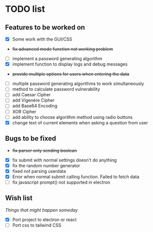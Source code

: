 # TODO list

## Features to be worked on

- [x] Some work with the GUI/CSS
- ~~fix advanced mode function not working problem~~
- [ ] implement a password generating algorithm
- [x] implement function to display logs and debug messages
- ~~provide multiple options for users when entering the data~~
- [ ] multiple password generating algorithms to work simultaneously
- [ ] method to calculate password vulnerability
- [ ] add Caesar Cipher
- [ ] add Vigenère Cipher
- [ ] add Base64 Encoding
- [ ] XOR Cipher
- [ ] add ability to choose algorithm method using radio buttons
- [x] change text of current elements when asking a question from user

## Bugs to be fixed

- ~~fix parser only sending boolean~~
- [x] fix submit with normal settings doesn't do anything
- [x] fix the random number generator
- [x] fixed not parsing userdata
- [x] Error when normal submit calling function. Failed to fetch data
- [ ] fix javascript prompt() not supported in electron

## Wish list

_Things that might happen someday_

- [x] Port project to electron or react
- [ ] Port css to tailwind CSS
